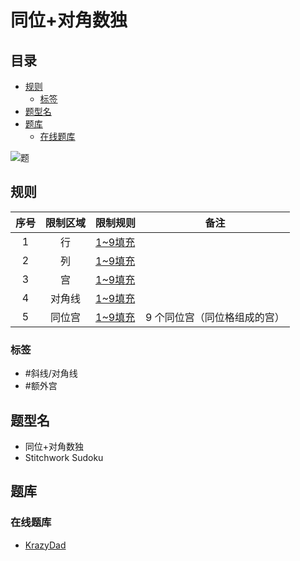 # 同位+对角数独
<!-- START doctoc generated TOC please keep comment here to allow auto update -->
<!-- DON'T EDIT THIS SECTION, INSTEAD RE-RUN doctoc TO UPDATE -->
## 目录

- [规则](#%E8%A7%84%E5%88%99)
  - [标签](#%E6%A0%87%E7%AD%BE)
- [题型名](#%E9%A2%98%E5%9E%8B%E5%90%8D)
- [题库](#%E9%A2%98%E5%BA%93)
  - [在线题库](#%E5%9C%A8%E7%BA%BF%E9%A2%98%E5%BA%93)

<!-- END doctoc generated TOC please keep comment here to allow auto update -->

![题](https://krazydad.com/img/vsudoku_previews/stitchwork_preview.png)

## 规则

| 序号  | 限制区域 | 限制规则    | 备注              |
|:---:|:----:|:--------|-----------------|
|  1  |  行   | [1~9填充] |                 |
|  2  |  列   | [1~9填充] |                 |
|  3  |  宫   | [1~9填充] |                 |
|  4  | 对角线  | [1~9填充] |                 |
|  5  | 同位宫  | [1~9填充] | 9 个同位宫（同位格组成的宫） |

### 标签

- #斜线/对角线
- #额外宫

## 题型名

- 同位+对角数独
- Stitchwork Sudoku

## 题库

### 在线题库

- [KrazyDad](https://krazydad.com/play/stitchwork/)

[1~9填充]: ../../../rules.md#1to9填充
